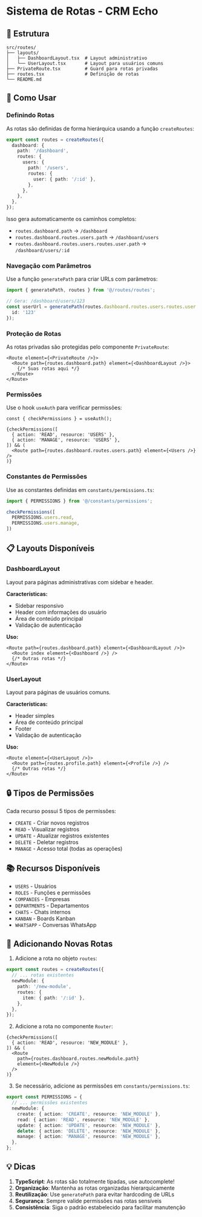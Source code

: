 # Sistema de Rotas - CRM Echo

## 📁 Estrutura

```
src/routes/
├── layouts/
│   ├── DashboardLayout.tsx  # Layout administrativo
│   └── UserLayout.tsx       # Layout para usuários comuns
├── PrivateRoute.tsx         # Guard para rotas privadas
├── routes.tsx               # Definição de rotas
└── README.md
```

## 🎯 Como Usar

### Definindo Rotas

As rotas são definidas de forma hierárquica usando a função `createRoutes`:

```typescript
export const routes = createRoutes({
  dashboard: {
    path: '/dashboard',
    routes: {
      users: {
        path: '/users',
        routes: {
          user: { path: '/:id' },
        },
      },
    },
  },
});
```

Isso gera automaticamente os caminhos completos:
- `routes.dashboard.path` → `/dashboard`
- `routes.dashboard.routes.users.path` → `/dashboard/users`
- `routes.dashboard.routes.users.routes.user.path` → `/dashboard/users/:id`

### Navegação com Parâmetros

Use a função `generatePath` para criar URLs com parâmetros:

```typescript
import { generatePath, routes } from '@/routes/routes';

// Gera: /dashboard/users/123
const userUrl = generatePath(routes.dashboard.routes.users.routes.user.path, {
  id: '123'
});
```

### Proteção de Rotas

As rotas privadas são protegidas pelo componente `PrivateRoute`:

```tsx
<Route element={<PrivateRoute />}>
  <Route path={routes.dashboard.path} element={<DashboardLayout />}>
    {/* Suas rotas aqui */}
  </Route>
</Route>
```

### Permissões

Use o hook `useAuth` para verificar permissões:

```tsx
const { checkPermissions } = useAuth();

{checkPermissions([
  { action: 'READ', resource: 'USERS' },
  { action: 'MANAGE', resource: 'USERS' },
]) && (
  <Route path={routes.dashboard.routes.users.path} element={<Users />} />
)}
```

### Constantes de Permissões

Use as constantes definidas em `constants/permissions.ts`:

```typescript
import { PERMISSIONS } from '@/constants/permissions';

checkPermissions([
  PERMISSIONS.users.read,
  PERMISSIONS.users.manage,
])
```

## 📋 Layouts Disponíveis

### DashboardLayout

Layout para páginas administrativas com sidebar e header.

**Características:**
- Sidebar responsivo
- Header com informações do usuário
- Área de conteúdo principal
- Validação de autenticação

**Uso:**
```tsx
<Route path={routes.dashboard.path} element={<DashboardLayout />}>
  <Route index element={<Dashboard />} />
  {/* Outras rotas */}
</Route>
```

### UserLayout

Layout para páginas de usuários comuns.

**Características:**
- Header simples
- Área de conteúdo principal
- Footer
- Validação de autenticação

**Uso:**
```tsx
<Route element={<UserLayout />}>
  <Route path={routes.profile.path} element={<Profile />} />
  {/* Outras rotas */}
</Route>
```

## 🔒 Tipos de Permissões

Cada recurso possui 5 tipos de permissões:

- `CREATE` - Criar novos registros
- `READ` - Visualizar registros
- `UPDATE` - Atualizar registros existentes
- `DELETE` - Deletar registros
- `MANAGE` - Acesso total (todas as operações)

## 📚 Recursos Disponíveis

- `USERS` - Usuários
- `ROLES` - Funções e permissões
- `COMPANIES` - Empresas
- `DEPARTMENTS` - Departamentos
- `CHATS` - Chats internos
- `KANBAN` - Boards Kanban
- `WHATSAPP` - Conversas WhatsApp

## 🚀 Adicionando Novas Rotas

1. Adicione a rota no objeto `routes`:

```typescript
export const routes = createRoutes({
  // ... rotas existentes
  newModule: {
    path: '/new-module',
    routes: {
      item: { path: '/:id' },
    },
  },
});
```

2. Adicione a rota no componente `Router`:

```tsx
{checkPermissions([
  { action: 'READ', resource: 'NEW_MODULE' },
]) && (
  <Route
    path={routes.dashboard.routes.newModule.path}
    element={<NewModule />}
  />
)}
```

3. Se necessário, adicione as permissões em `constants/permissions.ts`:

```typescript
export const PERMISSIONS = {
  // ... permissões existentes
  newModule: {
    create: { action: 'CREATE', resource: 'NEW_MODULE' },
    read: { action: 'READ', resource: 'NEW_MODULE' },
    update: { action: 'UPDATE', resource: 'NEW_MODULE' },
    delete: { action: 'DELETE', resource: 'NEW_MODULE' },
    manage: { action: 'MANAGE', resource: 'NEW_MODULE' },
  },
};
```

## 💡 Dicas

1. **TypeScript**: As rotas são totalmente tipadas, use autocomplete!
2. **Organização**: Mantenha as rotas organizadas hierarquicamente
3. **Reutilização**: Use `generatePath` para evitar hardcoding de URLs
4. **Segurança**: Sempre valide permissões nas rotas sensíveis
5. **Consistência**: Siga o padrão estabelecido para facilitar manutenção

